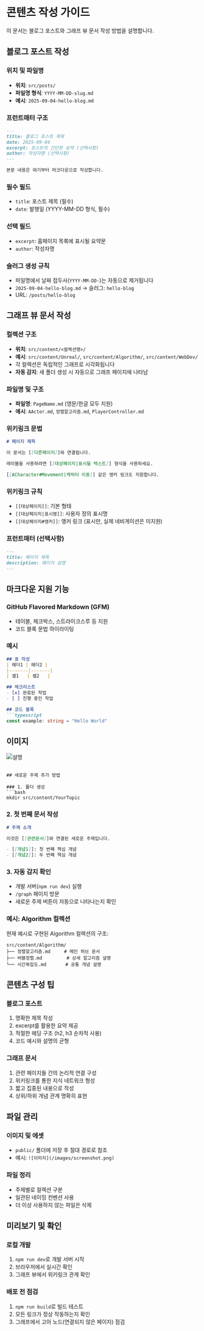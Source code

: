 # 콘텐츠 작성 가이드

이 문서는 블로그 포스트와 그래프 뷰 문서 작성 방법을 설명합니다.

## 블로그 포스트 작성

### 위치 및 파일명
- **위치**: `src/posts/`
- **파일명 형식**: `YYYY-MM-DD-slug.md`
- **예시**: `2025-09-04-hello-blog.md`

### 프런트매터 구조
```markdown
---
title: 블로그 포스트 제목
date: 2025-09-04
excerpt: 포스트의 간단한 요약 (선택사항)
author: 작성자명 (선택사항)
---

본문 내용은 여기부터 마크다운으로 작성합니다.
```

### 필수 필드
- `title`: 포스트 제목 (필수)
- `date`: 발행일 (YYYY-MM-DD 형식, 필수)

### 선택 필드
- `excerpt`: 홈페이지 목록에 표시될 요약문
- `author`: 작성자명

### 슬러그 생성 규칙
- 파일명에서 날짜 접두사(`YYYY-MM-DD-`)는 자동으로 제거됩니다
- `2025-09-04-hello-blog.md` → 슬러그: `hello-blog`
- URL: `/posts/hello-blog`

## 그래프 뷰 문서 작성

### 컬렉션 구조
- **위치**: `src/content/<컬렉션명>/`
- **예시**: `src/content/Unreal/`, `src/content/Algorithm/`, `src/content/WebDev/`
- 각 컬렉션은 독립적인 그래프로 시각화됩니다
- **자동 감지**: 새 폴더 생성 시 자동으로 그래프 페이지에 나타남

### 파일명 및 구조
- **파일명**: `PageName.md` (영문/한글 모두 지원)
- **예시**: `AActor.md`, `정렬알고리즘.md`, `PlayerController.md`

### 위키링크 문법
```markdown
# 페이지 제목

이 문서는 [[다른페이지]]와 연결됩니다.

레이블을 사용하려면 [[대상페이지|표시될 텍스트]] 형식을 사용하세요.

[[ACharacter#Movement|캐릭터 이동]] 같은 앵커 링크도 지원합니다.
```

### 위키링크 규칙
- `[[대상페이지]]`: 기본 형태
- `[[대상페이지|표시명]]`: 사용자 정의 표시명
- `[[대상페이지#앵커]]`: 앵커 링크 (표시만, 실제 네비게이션은 미지원)

### 프런트매터 (선택사항)
```markdown
---
title: 페이지 제목
description: 페이지 설명
---
```

## 마크다운 지원 기능

### GitHub Flavored Markdown (GFM)
- 테이블, 체크박스, 스트라이크스루 등 지원
- 코드 블록 문법 하이라이팅

### 예시
```markdown
## 표 작성
| 헤더1 | 헤더2 |
|-------|-------|
| 셀1   | 셀2   |

## 체크리스트
- [x] 완료된 작업
- [ ] 진행 중인 작업

## 코드 블록
```typescript
const example: string = "Hello World"
```

## 이미지
![설명](이미지URL)
```

## 새로운 주제 추가 방법

### 1. 폴더 생성
```bash
mkdir src/content/YourTopic
```

### 2. 첫 번째 문서 작성
```markdown
# 주제 소개

이것은 [[관련문서]]와 연결된 새로운 주제입니다.

- [[개념1]]: 첫 번째 핵심 개념
- [[개념2]]: 두 번째 핵심 개념
```

### 3. 자동 감지 확인
- 개발 서버(`npm run dev`) 실행
- `/graph` 페이지 방문
- 새로운 주제 버튼이 자동으로 나타나는지 확인

### 예시: Algorithm 컬렉션
현재 예시로 구현된 Algorithm 컬렉션의 구조:
```
src/content/Algorithm/
├── 정렬알고리즘.md     # 메인 허브 문서
├── 버블정렬.md         # 상세 알고리즘 설명
└── 시간복잡도.md       # 공통 개념 설명
```

## 콘텐츠 구성 팁

### 블로그 포스트
1. 명확한 제목 작성
2. excerpt를 활용한 요약 제공
3. 적절한 헤딩 구조 (h2, h3 순차적 사용)
4. 코드 예시와 설명의 균형

### 그래프 문서
1. 관련 페이지들 간의 논리적 연결 구성
2. 위키링크를 통한 지식 네트워크 형성
3. 짧고 집중된 내용으로 작성
4. 상위/하위 개념 관계 명확히 표현

## 파일 관리

### 이미지 및 에셋
- `public/` 폴더에 저장 후 절대 경로로 참조
- 예시: `![이미지](/images/screenshot.png)`

### 파일 정리
- 주제별로 컬렉션 구분
- 일관된 네이밍 컨벤션 사용
- 더 이상 사용하지 않는 파일은 삭제

## 미리보기 및 확인

### 로컬 개발
1. `npm run dev`로 개발 서버 시작
2. 브라우저에서 실시간 확인
3. 그래프 뷰에서 위키링크 관계 확인

### 배포 전 점검
1. `npm run build`로 빌드 테스트
2. 모든 링크가 정상 작동하는지 확인
3. 그래프에서 고아 노드(연결되지 않은 페이지) 점검
